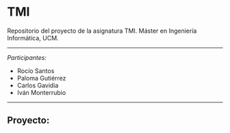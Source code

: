 # TMI

Repositorio del proyecto de la asignatura TMI. 
Máster en Ingeniería Informática, UCM.

---
*Participantes:*
- Rocío Santos
- Paloma Gutiérrez
- Carlos Gavidia
- Iván Monterrubio

---
## Proyecto:
